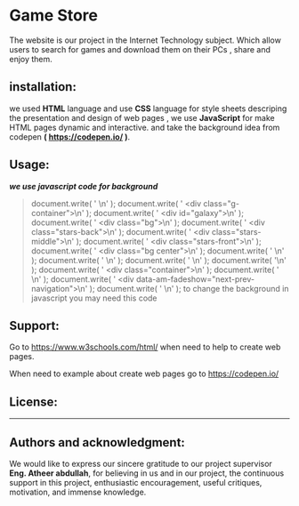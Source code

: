 # Game Store
The website is our project in the Internet Technology subject.
Which allow users to search for games and download them on their PCs , share and enjoy them.

## installation:
we used **HTML** language and use **CSS** language for style sheets descriping the presentation and design of web pages ,
we use **JavaScript** for make HTML pages dynamic and interactive.
and take the background idea from codepen **( https://codepen.io/ )**.

## Usage:
***we use javascript code for background***
>document.write( '    <!--The Background-->\n' );
document.write( '        <div class=\"g-container\">\n' );
document.write( '                <div id=\"galaxy\">\n' );
document.write( '                        <div class=\"bg\"></div>\n' );
document.write( '                        <div class=\"stars-back\"></div>\n' );
document.write( '                        <div class=\"stars-middle\"></div>\n' );
document.write( '                        <div class=\"stars-front\"></div>\n' );
document.write( '                        <div class=\"bg center\"></div>\n' );
document.write( '                    </div>\n' );
document.write( '                    \n' );
document.write( '        </div>\n' );
document.write( '\n' );
document.write( '        <div class=\"container\">\n' );
document.write( '	\n' );
document.write( '            <div data-am-fadeshow=\"next-prev-navigation\">\n' );
document.write( '        \n' );
  to change the background in javascript you may need this code 
  
## Support:
Go to https://www.w3schools.com/html/ when need to help to create web pages.

When need to example about create web pages go to https://codepen.io/

## License:
---

## Authors and acknowledgment:
We would like to express our sincere gratitude to our project supervisor **Eng. Atheer abdullah**, for believing in us and in our project, the continuous support in this project, enthusiastic encouragement, useful critiques, motivation, and immense knowledge. 
